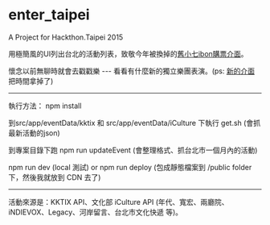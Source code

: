 # enter_taipei
A Project for Hackthon.Taipei 2015

用極簡風的UI列出台北的活動列表，致敬今年被換掉的[舊小七ibon購票介面](http://www.ghfff.org.tw/images/ibon/ticket_step7.jpg )。

懷念以前無聊時就會去戳戳樂 --- 看看有什麼新的獨立樂團表演。(ps: [新的介面](http://www.ticket.com.tw/infor/ibon/ibon07.jpg)把時間拿掉了)

---
執行方法：
npm install

到src/app/eventData/kktix 和 src/app/eventData/iCulture 下執行 get.sh (會抓最新活動的json)

到專案目錄下跑 npm run updateEvent (會整理格式、抓台北市一個月內的活動)

npm run dev (local 測試) or
npm run deploy (包成靜態檔案到 /public folder 下，然後我就放到 CDN 去了)

---
活動來源是：KKTIX API、文化部 iCulture API (年代、寬宏、兩廳院、iNDIEVOX、Legacy、河岸留言、台北市文化快遞 等)。
